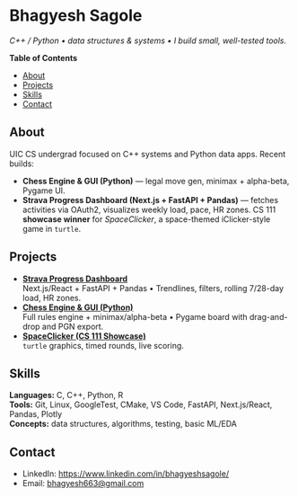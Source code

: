 # Bhagyesh Sagole

*C++ / Python • data structures & systems • I build small, well-tested tools.*

**Table of Contents**
- [About](#about)
- [Projects](#projects)
- [Skills](#skills)
- [Contact](#contact)

## About
UIC CS undergrad focused on C++ systems and Python data apps. Recent builds:
- **Chess Engine & GUI (Python)** — legal move gen, minimax + alpha-beta, Pygame UI.
- **Strava Progress Dashboard (Next.js + FastAPI + Pandas)** — fetches activities via OAuth2, visualizes weekly load, pace, HR zones.
CS 111 **showcase winner** for *SpaceClicker*, a space-themed iClicker-style game in `turtle`.

## Projects
- **[Strava Progress Dashboard](https://github.com/bhagyeshsagole/strava-progress-dashboard)**  
  Next.js/React + FastAPI + Pandas • Trendlines, filters, rolling 7/28-day load, HR zones.
- **[Chess Engine & GUI (Python)](https://github.com/bhagyeshsagole/chess-engine-python)**  
  Full rules engine + minimax/alpha-beta • Pygame board with drag-and-drop and PGN export.
- **[SpaceClicker (CS 111 Showcase)](https://github.com/bhagyeshsagole/spaceclicker)**  
  `turtle` graphics, timed rounds, live scoring.

## Skills
**Languages:** C, C++, Python, R  
**Tools:** Git, Linux, GoogleTest, CMake, VS Code, FastAPI, Next.js/React, Pandas, Plotly  
**Concepts:** data structures, algorithms, testing, basic ML/EDA

## Contact
- LinkedIn: https://www.linkedin.com/in/bhagyeshsagole/
- Email: bhagyesh663@gmail.com
